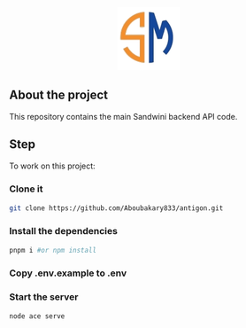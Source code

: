 <p style="text-align: center;">
	<img src="./public/logo.png" alt="Logo" />
</p>

## About the project

This repository contains the main Sandwini backend API code.

## Step

To work on this project:

### Clone it

```sh
git clone https://github.com/Aboubakary833/antigon.git
```

### Install the dependencies

```sh
pnpm i #or npm install
```

### Copy .env.example to .env

### Start the server

```sh
node ace serve
```